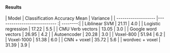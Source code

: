 #### Results


| Model               | Classification Accuracy Mean | Variance |
| ------------------- |---------------------------- :| --------:|
| Liblinear SVM       | 21.11                        |   4.0    |
| Logistic regression | 17.22                        |    5.5   |
| CMU Verb vectors    | 13.05                        |    3.0   |
| Google word vectors | 26.95                        |    4.2   |
| Autoencoder         | 20.28                        |    3.0   |
| Voxel-800           | 51.94                        |    6.2   |
| Voxel-1000          | 51.38                        |    6.0   |
| CNN + voxel         | 35.72                        |    5.6   |
| wordvec + voxel     | 31.39                        |    3.9   |
